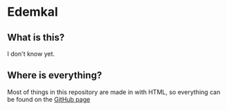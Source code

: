 # Edemkal
## What is this?
I don't know yet.
## Where is everything?
Most of things in this repository are made in with HTML, so everything can be found on the [GitHub page](https://snappsu.github.io/edemkal)
